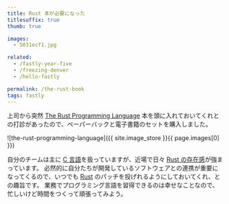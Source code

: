 ```yaml
---
title: Rust 本が必要になった
titlesuffix: true
thumb: true

images:
  - 5031ecf1.jpg

related:
  - /fastly-year-five
  - /freezing-denver
  - /hello-fastly

permalink: /the-rust-book
tags: fastly
---
```



上司から突然 [The Rust Programming Language](https://www.amazon.co.jp/dp/B07SRQ97RD/?tag=amzntm-22) 本を頭に入れておいてくれとの打診があったので、ペーパーバックと電子書籍のセットを購入しました。

![the-rust-programming-language]({{ site.image_store }}{{ page.images[0] }})

自分のチームは主に [C 言語](https://ja.wikipedia.org/wiki/C%E8%A8%80%E8%AA%9E)を扱っていますが、近場で日々 [Rust の存在感](https://www.fastly.com/blog/edge-programming-rust-web-assembly)が強まっています。
必然的に自分たちが開発しているソフトウェアとの連携が重要になってくるので、いつでも [Rust](https://ja.wikipedia.org/wiki/Rust_(%E3%83%97%E3%83%AD%E3%82%B0%E3%83%A9%E3%83%9F%E3%83%B3%E3%82%B0%E8%A8%80%E8%AA%9E)) のパッチを投げれるようにしておいてくれ、との趣旨です。
業務でプログラミング言語を習得できるのは幸せなことなので、忙しいけど時間をつくって頑張ってみよう。
